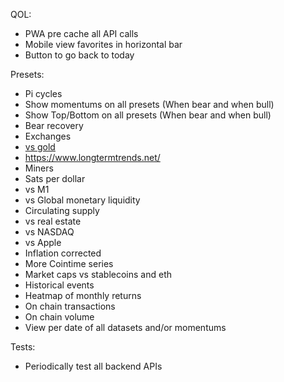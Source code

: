 QOL:

- PWA pre cache all API calls
- Mobile view favorites in horizontal bar
- Button to go back to today

Presets:

- Pi cycles
- Show momentums on all presets (When bear and when bull)
- Show Top/Bottom on all presets (When bear and when bull)
- Bear recovery
- Exchanges
- [vs gold](https://data.nasdaq.com/data/LBMA/GOLD-gold-price-london-fixing)
- https://www.longtermtrends.net/
- Miners
- Sats per dollar
- vs M1
- vs Global monetary liquidity
- Circulating supply
- vs real estate
- vs NASDAQ
- vs Apple
- Inflation corrected
- More Cointime series
- Market caps vs stablecoins and eth
- Historical events
- Heatmap of monthly returns
- On chain transactions
- On chain volume
- View per date of all datasets and/or momentums

Tests:

- Periodically test all backend APIs
